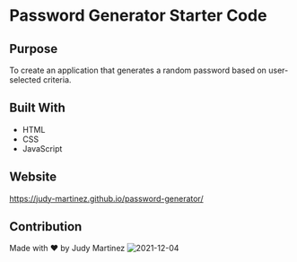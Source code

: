 # Password Generator Starter Code

## Purpose
To create an application that generates a random password based on user-selected criteria.

## Built With
* HTML
* CSS
* JavaScript

## Website
https://judy-martinez.github.io/password-generator/

## Contribution
Made with ❤️ by Judy Martinez
![2021-12-04](https://user-images.githubusercontent.com/93234615/144703347-7a7079a4-4b34-40f6-b4a3-1a2a6a88ee1c.png)
